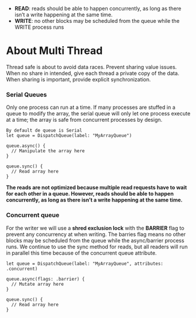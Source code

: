 * **READ**: reads should be able to happen concurrently, as long as there isn’t a write happening at the same time.
* **WRITE**: no other blocks may be scheduled from the queue while the WRITE process runs

# About Multi Thread
Thread safe is about to avoid data races. Prevent sharing value issues. When no share in intended, give each thread a private copy of the data. When sharing is important, provide explicit synchronization.

### Serial Queues
Only one process can run at a time. If many processes are stuffed in a queue to modify the array, the serial queue will only let one process execute at a time; the array is safe from concurrent processes by design.

```
By default de queue is Serial
let queue = DispatchQueue(label: "MyArrayQueue")
 
queue.async() {
  // Manipulate the array here
}
 
queue.sync() {
  // Read array here
}
```

**The reads are not optimized because multiple read requests have to wait for each other in a queue. However, reads should be able to happen concurrently, as long as there isn’t a write happening at the same time.**

### Concurrent queue
For the writer we will use a **shred exclusion lock** with the **BARRIER** flag to prevent any concurrency at when writing.
The barries flag means no other blocks may be scheduled from the queue while the async/barrier process runs. We continue to use the sync method for reads, but all readers will run in parallel this time because of the concurrent queue attribute.

```
let queue = DispatchQueue(label: "MyArrayQueue", attributes: .concurrent)
 
queue.async(flags: .barrier) {
  // Mutate array here
}
 
queue.sync() {
  // Read array here
}
```
